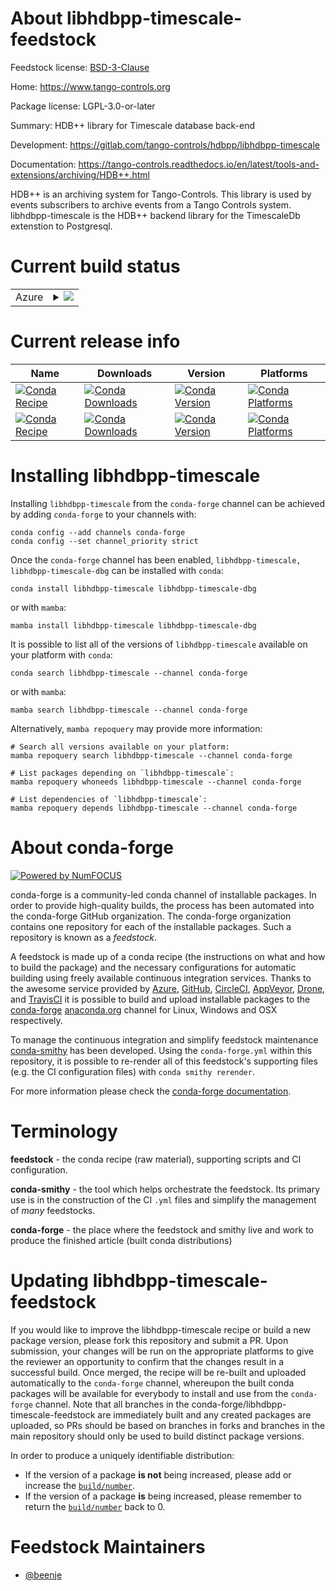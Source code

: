 About libhdbpp-timescale-feedstock
==================================

Feedstock license: [BSD-3-Clause](https://github.com/conda-forge/libhdbpp-timescale-feedstock/blob/main/LICENSE.txt)

Home: https://www.tango-controls.org

Package license: LGPL-3.0-or-later

Summary: HDB++ library for Timescale database back-end

Development: https://gitlab.com/tango-controls/hdbpp/libhdbpp-timescale

Documentation: https://tango-controls.readthedocs.io/en/latest/tools-and-extensions/archiving/HDB++.html

HDB++ is an archiving system for Tango-Controls.
This library is used by events subscribers to archive events from a Tango Controls system.
libhdbpp-timescale is the HDB++ backend library for the TimescaleDb extenstion to Postgresql.


Current build status
====================


<table>
    
  <tr>
    <td>Azure</td>
    <td>
      <details>
        <summary>
          <a href="https://dev.azure.com/conda-forge/feedstock-builds/_build/latest?definitionId=17724&branchName=main">
            <img src="https://dev.azure.com/conda-forge/feedstock-builds/_apis/build/status/libhdbpp-timescale-feedstock?branchName=main">
          </a>
        </summary>
        <table>
          <thead><tr><th>Variant</th><th>Status</th></tr></thead>
          <tbody><tr>
              <td>linux_64_cpptango10.0</td>
              <td>
                <a href="https://dev.azure.com/conda-forge/feedstock-builds/_build/latest?definitionId=17724&branchName=main">
                  <img src="https://dev.azure.com/conda-forge/feedstock-builds/_apis/build/status/libhdbpp-timescale-feedstock?branchName=main&jobName=linux&configuration=linux%20linux_64_cpptango10.0" alt="variant">
                </a>
              </td>
            </tr><tr>
              <td>linux_64_cpptango10.1</td>
              <td>
                <a href="https://dev.azure.com/conda-forge/feedstock-builds/_build/latest?definitionId=17724&branchName=main">
                  <img src="https://dev.azure.com/conda-forge/feedstock-builds/_apis/build/status/libhdbpp-timescale-feedstock?branchName=main&jobName=linux&configuration=linux%20linux_64_cpptango10.1" alt="variant">
                </a>
              </td>
            </tr><tr>
              <td>linux_64_cpptango9.3</td>
              <td>
                <a href="https://dev.azure.com/conda-forge/feedstock-builds/_build/latest?definitionId=17724&branchName=main">
                  <img src="https://dev.azure.com/conda-forge/feedstock-builds/_apis/build/status/libhdbpp-timescale-feedstock?branchName=main&jobName=linux&configuration=linux%20linux_64_cpptango9.3" alt="variant">
                </a>
              </td>
            </tr><tr>
              <td>linux_64_cpptango9.4</td>
              <td>
                <a href="https://dev.azure.com/conda-forge/feedstock-builds/_build/latest?definitionId=17724&branchName=main">
                  <img src="https://dev.azure.com/conda-forge/feedstock-builds/_apis/build/status/libhdbpp-timescale-feedstock?branchName=main&jobName=linux&configuration=linux%20linux_64_cpptango9.4" alt="variant">
                </a>
              </td>
            </tr><tr>
              <td>linux_64_cpptango9.5</td>
              <td>
                <a href="https://dev.azure.com/conda-forge/feedstock-builds/_build/latest?definitionId=17724&branchName=main">
                  <img src="https://dev.azure.com/conda-forge/feedstock-builds/_apis/build/status/libhdbpp-timescale-feedstock?branchName=main&jobName=linux&configuration=linux%20linux_64_cpptango9.5" alt="variant">
                </a>
              </td>
            </tr>
          </tbody>
        </table>
      </details>
    </td>
  </tr>
</table>

Current release info
====================

| Name | Downloads | Version | Platforms |
| --- | --- | --- | --- |
| [![Conda Recipe](https://img.shields.io/badge/recipe-libhdbpp--timescale-green.svg)](https://anaconda.org/conda-forge/libhdbpp-timescale) | [![Conda Downloads](https://img.shields.io/conda/dn/conda-forge/libhdbpp-timescale.svg)](https://anaconda.org/conda-forge/libhdbpp-timescale) | [![Conda Version](https://img.shields.io/conda/vn/conda-forge/libhdbpp-timescale.svg)](https://anaconda.org/conda-forge/libhdbpp-timescale) | [![Conda Platforms](https://img.shields.io/conda/pn/conda-forge/libhdbpp-timescale.svg)](https://anaconda.org/conda-forge/libhdbpp-timescale) |
| [![Conda Recipe](https://img.shields.io/badge/recipe-libhdbpp--timescale--dbg-green.svg)](https://anaconda.org/conda-forge/libhdbpp-timescale-dbg) | [![Conda Downloads](https://img.shields.io/conda/dn/conda-forge/libhdbpp-timescale-dbg.svg)](https://anaconda.org/conda-forge/libhdbpp-timescale-dbg) | [![Conda Version](https://img.shields.io/conda/vn/conda-forge/libhdbpp-timescale-dbg.svg)](https://anaconda.org/conda-forge/libhdbpp-timescale-dbg) | [![Conda Platforms](https://img.shields.io/conda/pn/conda-forge/libhdbpp-timescale-dbg.svg)](https://anaconda.org/conda-forge/libhdbpp-timescale-dbg) |

Installing libhdbpp-timescale
=============================

Installing `libhdbpp-timescale` from the `conda-forge` channel can be achieved by adding `conda-forge` to your channels with:

```
conda config --add channels conda-forge
conda config --set channel_priority strict
```

Once the `conda-forge` channel has been enabled, `libhdbpp-timescale, libhdbpp-timescale-dbg` can be installed with `conda`:

```
conda install libhdbpp-timescale libhdbpp-timescale-dbg
```

or with `mamba`:

```
mamba install libhdbpp-timescale libhdbpp-timescale-dbg
```

It is possible to list all of the versions of `libhdbpp-timescale` available on your platform with `conda`:

```
conda search libhdbpp-timescale --channel conda-forge
```

or with `mamba`:

```
mamba search libhdbpp-timescale --channel conda-forge
```

Alternatively, `mamba repoquery` may provide more information:

```
# Search all versions available on your platform:
mamba repoquery search libhdbpp-timescale --channel conda-forge

# List packages depending on `libhdbpp-timescale`:
mamba repoquery whoneeds libhdbpp-timescale --channel conda-forge

# List dependencies of `libhdbpp-timescale`:
mamba repoquery depends libhdbpp-timescale --channel conda-forge
```


About conda-forge
=================

[![Powered by
NumFOCUS](https://img.shields.io/badge/powered%20by-NumFOCUS-orange.svg?style=flat&colorA=E1523D&colorB=007D8A)](https://numfocus.org)

conda-forge is a community-led conda channel of installable packages.
In order to provide high-quality builds, the process has been automated into the
conda-forge GitHub organization. The conda-forge organization contains one repository
for each of the installable packages. Such a repository is known as a *feedstock*.

A feedstock is made up of a conda recipe (the instructions on what and how to build
the package) and the necessary configurations for automatic building using freely
available continuous integration services. Thanks to the awesome service provided by
[Azure](https://azure.microsoft.com/en-us/services/devops/), [GitHub](https://github.com/),
[CircleCI](https://circleci.com/), [AppVeyor](https://www.appveyor.com/),
[Drone](https://cloud.drone.io/welcome), and [TravisCI](https://travis-ci.com/)
it is possible to build and upload installable packages to the
[conda-forge](https://anaconda.org/conda-forge) [anaconda.org](https://anaconda.org/)
channel for Linux, Windows and OSX respectively.

To manage the continuous integration and simplify feedstock maintenance
[conda-smithy](https://github.com/conda-forge/conda-smithy) has been developed.
Using the ``conda-forge.yml`` within this repository, it is possible to re-render all of
this feedstock's supporting files (e.g. the CI configuration files) with ``conda smithy rerender``.

For more information please check the [conda-forge documentation](https://conda-forge.org/docs/).

Terminology
===========

**feedstock** - the conda recipe (raw material), supporting scripts and CI configuration.

**conda-smithy** - the tool which helps orchestrate the feedstock.
                   Its primary use is in the construction of the CI ``.yml`` files
                   and simplify the management of *many* feedstocks.

**conda-forge** - the place where the feedstock and smithy live and work to
                  produce the finished article (built conda distributions)


Updating libhdbpp-timescale-feedstock
=====================================

If you would like to improve the libhdbpp-timescale recipe or build a new
package version, please fork this repository and submit a PR. Upon submission,
your changes will be run on the appropriate platforms to give the reviewer an
opportunity to confirm that the changes result in a successful build. Once
merged, the recipe will be re-built and uploaded automatically to the
`conda-forge` channel, whereupon the built conda packages will be available for
everybody to install and use from the `conda-forge` channel.
Note that all branches in the conda-forge/libhdbpp-timescale-feedstock are
immediately built and any created packages are uploaded, so PRs should be based
on branches in forks and branches in the main repository should only be used to
build distinct package versions.

In order to produce a uniquely identifiable distribution:
 * If the version of a package **is not** being increased, please add or increase
   the [``build/number``](https://docs.conda.io/projects/conda-build/en/latest/resources/define-metadata.html#build-number-and-string).
 * If the version of a package **is** being increased, please remember to return
   the [``build/number``](https://docs.conda.io/projects/conda-build/en/latest/resources/define-metadata.html#build-number-and-string)
   back to 0.

Feedstock Maintainers
=====================

* [@beenje](https://github.com/beenje/)

